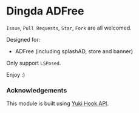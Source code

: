 # Dingda ADFree
`Issue`, `Pull Requests`, `Star`, `Fork` are all welcomed.

Designed for:

- ADFree (including splashAD, store and banner)

Only support `LSPosed`.

Enjoy :)

### Acknowledgements

This module is built using [Yuki Hook API](https://github.com/fankes/YukiHookAPI).
